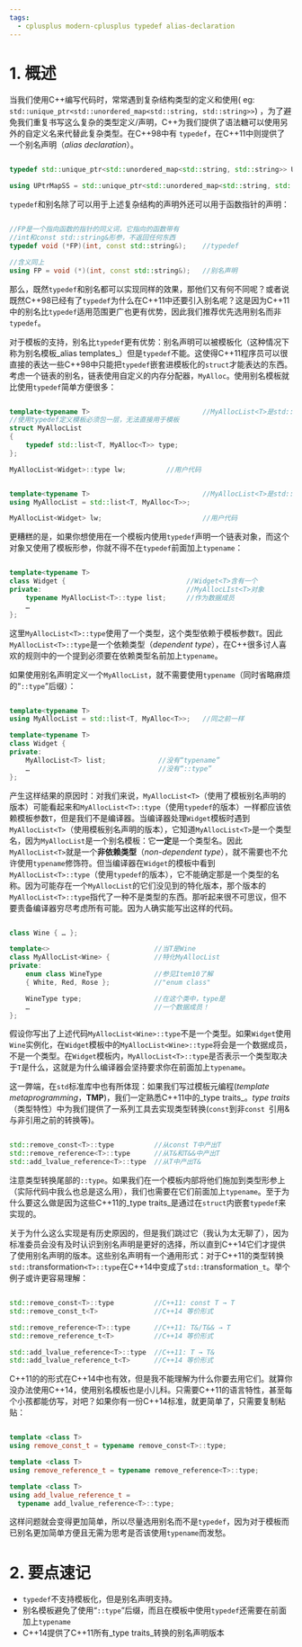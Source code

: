 ```yaml
---
tags:
  - cplusplus modern-cplusplus typedef alias-declaration
---
```


# 1. 概述

当我们使用C++编写代码时，常常遇到复杂结构类型的定义和使用( eg: `std::unique_ptr<std::unordered_map<std::string, std::string>>`) ，为了避免我们重复书写这么复杂的类型定义/声明，C++为我们提供了语法糖可以使用另外的自定义名来代替此复杂类型。在C++98中有 `typedef`，在C++11中则提供了一个别名声明（_alias declaration_）。

``` C++

typedef std::unique_ptr<std::unordered_map<std::string, std::string>> UPtrMapSS;  // C++98语法 使用UPtrMapSS代替此复杂结构的声明

using UPtrMapSS = std::unique_ptr<std::unordered_map<std::string, std::string>>; // C++11语法 将UPtrMapSS设置为复杂结构的别名

```

`typedef`和别名除了可以用于上述复杂结构的声明外还可以用于函数指针的声明：

``` C++

//FP是一个指向函数的指针的同义词，它指向的函数带有
//int和const std::string&形参，不返回任何东西
typedef void (*FP)(int, const std::string&);    //typedef

//含义同上
using FP = void (*)(int, const std::string&);   //别名声明

```

那么，既然`typedef`和别名都可以实现同样的效果，那他们又有何不同呢？或者说既然C++98已经有了`typedef`为什么在C++11中还要引入别名呢？这是因为C++11中的别名比`typedef`适用范围更广也更有优势，因此我们推荐优先选用别名而非`typedef`。

对于模板的支持，别名比`typedef`更有优势：别名声明可以被模板化（这种情况下称为别名模板_alias templates_）但是`typedef`不能。这使得C++11程序员可以很直接的表达一些C++98中只能把`typedef`嵌套进模板化的`struct`才能表达的东西。考虑一个链表的别名，链表使用自定义的内存分配器，`MyAlloc`。使用别名模板就比使用`typedef`简单方便很多：

``` C++

template<typename T>                            //MyAllocList<T>是std::list<T, MyAlloc<T>>的同义词 
//使用typedef定义模板必须包一层，无法直接用于模板
struct MyAllocList 
{                            
    typedef std::list<T, MyAlloc<T>> type;     
};

MyAllocList<Widget>::type lw;          //用户代码


template<typename T>                            //MyAllocList<T>是std::list<T, MyAlloc<T>>的同义词
using MyAllocList = std::list<T, MyAlloc<T>>;   

MyAllocList<Widget> lw;                         //用户代码

```

更糟糕的是，如果你想使用在一个模板内使用`typedef`声明一个链表对象，而这个对象又使用了模板形参，你就不得不在`typedef`前面加上`typename`：

``` C++

template<typename T>
class Widget {                              //Widget<T>含有一个
private:                                    //MyAllocLIst<T>对象
    typename MyAllocList<T>::type list;     //作为数据成员
    …
}; 

```

这里`MyAllocList<T>::type`使用了一个类型，这个类型依赖于模板参数`T`。因此`MyAllocList<T>::type`是一个依赖类型（_dependent type_），在C++很多讨人喜欢的规则中的一个提到必须要在依赖类型名前加上`typename`。

如果使用别名声明定义一个`MyAllocList`，就不需要使用`typename`（同时省略麻烦的“`::type`”后缀）：

``` C++

template<typename T> 
using MyAllocList = std::list<T, MyAlloc<T>>;   //同之前一样

template<typename T> 
class Widget {
private:
    MyAllocList<T> list;             //没有“typename”
    …                                //没有“::type”
};

```

产生这样结果的原因时：对我们来说，`MyAllocList<T>`（使用了模板别名声明的版本）可能看起来和`MyAllocList<T>::type`（使用`typedef`的版本）一样都应该依赖模板参数`T`，但是我们不是编译器。当编译器处理`Widget`模板时遇到`MyAllocList<T>`（使用模板别名声明的版本），它知道`MyAllocList<T>`是一个类型名，因为`MyAllocList`是一个别名模板：它**一定**是一个类型名。因此`MyAllocList<T>`就是一个**非依赖类型**（_non-dependent type_），就不需要也不允许使用`typename`修饰符。但当编译器在`Widget`的模板中看到`MyAllocList<T>::type`（使用`typedef`的版本），它不能确定那是一个类型的名称。因为可能存在一个`MyAllocList`的它们没见到的特化版本，那个版本的`MyAllocList<T>::type`指代了一种不是类型的东西。那听起来很不可思议，但不要责备编译器穷尽考虑所有可能。因为人确实能写出这样的代码。

``` C++

class Wine { … };

template<>                          //当T是Wine
class MyAllocList<Wine> {           //特化MyAllocList
private:  
    enum class WineType             //参见Item10了解  
    { White, Red, Rose };           //"enum class"

    WineType type;                  //在这个类中，type是
    …                               //一个数据成员！
};

```

假设你写出了上述代码`MyAllocList<Wine>::type`不是一个类型。如果`Widget`使用`Wine`实例化，在`Widget`模板中的`MyAllocList<Wine>::type`将会是一个数据成员，不是一个类型。在`Widget`模板内，`MyAllocList<T>::type`是否表示一个类型取决于`T`是什么，这就是为什么编译器会坚持要求你在前面加上`typename`。

这一弊端，在`std`标准库中也有所体现：如果我们写过模板元编程(_template metaprogramming_，**TMP**)，我们一定熟悉C++11中的_type traits_。_type traits_（类型特性）中为我们提供了一系列工具去实现类型转换(`const`到非`const `引用&与非引用之前的转换等)。

``` C++

std::remove_const<T>::type          //从const T中产出T
std::remove_reference<T>::type      //从T&和T&&中产出T
std::add_lvalue_reference<T>::type  //从T中产出T&

```

注意类型转换尾部的`::type`。如果我们在一个模板内部将他们施加到类型形参上（实际代码中我么也总是这么用），我们也需要在它们前面加上`typename`。至于为什么要这么做是因为这些C++11的_type traits_是通过在`struct`内嵌套`typedef`来实现的。

关于为什么这么实现是有历史原因的，但是我们跳过它（我认为太无聊了），因为标准委员会没有及时认识到别名声明是更好的选择，所以直到C++14它们才提供了使用别名声明的版本。这些别名声明有一个通用形式：对于C++11的类型转换`std::`transformation`<T>::type`在C++14中变成了`std::`transformation`_t`。举个例子或许更容易理解：

``` C++

std::remove_const<T>::type          //C++11: const T → T 
std::remove_const_t<T>              //C++14 等价形式

std::remove_reference<T>::type      //C++11: T&/T&& → T 
std::remove_reference_t<T>          //C++14 等价形式

std::add_lvalue_reference<T>::type  //C++11: T → T& 
std::add_lvalue_reference_t<T>      //C++14 等价形式

```

C++11的的形式在C++14中也有效，但是我不能理解为什么你要去用它们。就算你没办法使用C++14，使用别名模板也是小儿科。只需要C++11的语言特性，甚至每个小孩都能仿写，对吧？如果你有一份C++14标准，就更简单了，只需要复制粘贴：

``` C++

template <class T> 
using remove_const_t = typename remove_const<T>::type;

template <class T> 
using remove_reference_t = typename remove_reference<T>::type;

template <class T> 
using add_lvalue_reference_t =
  typename add_lvalue_reference<T>::type; 

```

这样问题就会变得更加简单，所以尽量选用别名而不是`typedef`，因为对于模板而已别名更加简单方便且无需为思考是否该使用`typename`而发愁。

# 2. 要点速记

- `typedef`不支持模板化，但是别名声明支持。
- 别名模板避免了使用“`::type`”后缀，而且在模板中使用`typedef`还需要在前面加上`typename`
- C++14提供了C++11所有_type traits_转换的别名声明版本